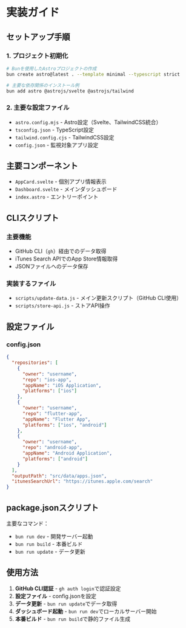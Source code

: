 # 実装ガイド

## セットアップ手順

### 1. プロジェクト初期化

```bash
# Bunを使用したAstroプロジェクトの作成
bun create astro@latest . --template minimal --typescript strict

# 主要な依存関係のインストール例
bun add astro @astrojs/svelte @astrojs/tailwind
```

### 2. 主要な設定ファイル

- `astro.config.mjs` - Astro設定（Svelte、TailwindCSS統合）
- `tsconfig.json` - TypeScript設定
- `tailwind.config.cjs` - TailwindCSS設定
- `config.json` - 監視対象アプリ設定

## 主要コンポーネント

- `AppCard.svelte` - 個別アプリ情報表示
- `Dashboard.svelte` - メインダッシュボード
- `index.astro` - エントリーポイント

## CLIスクリプト

### 主要機能

- GitHub CLI（`gh`）経由でのデータ取得
- iTunes Search APIでのApp Store情報取得
- JSONファイルへのデータ保存

### 実装するファイル

- `scripts/update-data.js` - メイン更新スクリプト（GitHub CLI使用）
- `scripts/store-api.js` - ストアAPI操作

## 設定ファイル

### config.json

```json
{
  "repositories": [
    {
      "owner": "username",
      "repo": "ios-app",
      "appName": "iOS Application",
      "platforms": ["ios"]
    },
    {
      "owner": "username",
      "repo": "flutter-app",
      "appName": "Flutter App",
      "platforms": ["ios", "android"]
    },
    {
      "owner": "username",
      "repo": "android-app",
      "appName": "Android Application",
      "platforms": ["android"]
    }
  ],
  "outputPath": "src/data/apps.json",
  "itunesSearchUrl": "https://itunes.apple.com/search"
}
```

## package.jsonスクリプト

主要なコマンド：

- `bun run dev` - 開発サーバー起動
- `bun run build` - 本番ビルド
- `bun run update` - データ更新

## 使用方法

1. **GitHub CLI認証** - `gh auth login`で認証設定
2. **設定ファイル** - config.jsonを設定
3. **データ更新** - `bun run update`でデータ取得
4. **ダッシュボード起動** - `bun run dev`でローカルサーバー開始
5. **本番ビルド** - `bun run build`で静的ファイル生成

